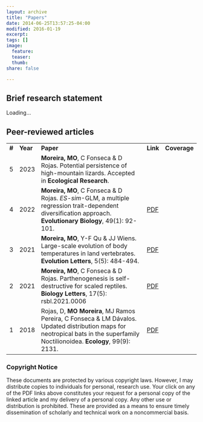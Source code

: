 ```yaml
---
layout: archive
title: "Papers"
date: 2014-06-25T13:57:25-04:00
modified: 2016-01-19
excerpt:
tags: []
image:
  feature:
  teaser:
  thumb:
share: false

---
```


## Brief research statement

Loading...

## Peer-reviewed articles

<table>
    <tr>
        <td><b>#</b></td>
        <td><b>Year</b></td>
        <td><b>Paper</b></td>
        <td><b>Link</b></td>
        <td><b>Coverage</b></td>
    </tr>
          <tr>
        <td>5</td>
        <td>2023</td>
        <td><b>Moreira, MO</b>, C Fonseca & D Rojas. Potential persistence of high-mountain lizards. Accepted in <b>Ecological Research</b>.</td>
        <td>  </td>
        <td>  </td>
    </tr>
        <tr>
        <td>4</td>
        <td>2022</td>
        <td><b>Moreira, MO</b>, C Fonseca & D Rojas. <i>ES-sim</i>-GLM, a multiple regression trait-dependent diversification approach. <b>Evolutionary Biology</b>, 49(1): 92-101.</td>
        <td> <a href="2022_MoreiraEtAl_EvolBiol.pdf">PDF</a> </td>
        <td> <div data-badge-type="donut" data-doi="10.1007/s11692-021-09557-7" data-hide-no-mentions="true" class="altmetric-embed"></div> </td>
    </tr>
      <tr>
        <td>3</td>
        <td>2021</td>
        <td><b>Moreira, MO</b>, Y-F Qu & JJ Wiens. Large-scale evolution of body temperatures in land vertebrates. <b>Evolution Letters</b>, 5(5): 484-494.</td>
        <td> <a href="2021_MoreiraEtAl_EvolLett.pdf">PDF</a> </td>
        <td> <div data-badge-type="donut" data-doi="10.1002/evl3.249" data-hide-no-mentions="true" class="altmetric-embed"></div> </td>
    </tr>
    <tr>
        <td>2</td>
        <td>2021</td>
        <td><b>Moreira, MO</b>, C Fonseca & D Rojas. Parthenogenesis is self-destructive for scaled reptiles. <b>Biology Letters</b>, 17(5): rsbl.2021.0006</td>
        <td> <a href="2021_MoreiraEtAl_BioLett.pdf">PDF</a> </td>
        <td> <div data-badge-type="donut" data-doi="10.1098/rsbl.2021.0006" data-hide-no-mentions="true" class="altmetric-embed"></div> </td>
    </tr>
    <tr>
        <td>1</td>
        <td>2018</td>
        <td>Rojas, D, <b>MO Moreira</b>, MJ Ramos Pereira, C Fonseca & LM Dávalos. Updated distribution maps for neotropical bats in the superfamily Noctilionoidea. <b>Ecology</b>, 99(9): 2131.</td>
        <td> <a href="2018_RojasEtAl_Ecol.pdf">PDF</a> </td>
        <td><div data-badge-type="donut" data-doi="10.1002/ecy.2404" data-hide-no-mentions="true" class="altmetric-embed"></div></td>
    </tr>
</table>

### Copyright Notice
These documents are protected by various copyright laws. However, I may distribute copies to individuals for personal, research use. Your click on any of the PDF links above constitutes your request for a personal copy of the linked article and my delivery of a personal copy. Any other use or distribution is prohibited. These are provided as a means to ensure timely dissemination of scholarly and technical work on a noncommercial basis.

<script type='text/javascript' src='https://d1bxh8uas1mnw7.cloudfront.net/assets/embed.js'></script>
<script async src="https://badge.dimensions.ai/badge.js" charset="utf-8"></script>
